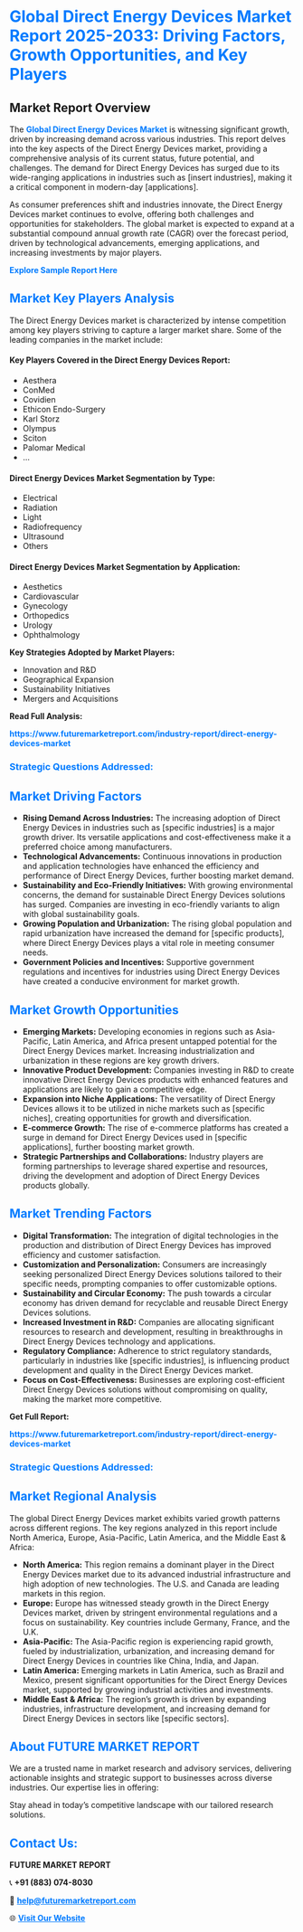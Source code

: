 <h1 style="color: #007BFF;">Global Direct Energy Devices Market Report 2025-2033: Driving Factors, Growth Opportunities, and Key Players</h1>

<section id="overview">
<h2>Market Report Overview</h2>
<p>The <a href="https://www.futuremarketreport.com/industry-report/direct-energy-devices-market" style="color: #007BFF; text-decoration: none;"><strong>Global Direct Energy Devices Market</strong></a> is witnessing significant growth, driven by increasing demand across various industries. This report delves into the key aspects of the Direct Energy Devices market, providing a comprehensive analysis of its current status, future potential, and challenges. The demand for Direct Energy Devices has surged due to its wide-ranging applications in industries such as [insert industries], making it a critical component in modern-day [applications].</p>
<p>As consumer preferences shift and industries innovate, the Direct Energy Devices market continues to evolve, offering both challenges and opportunities for stakeholders. The global market is expected to expand at a substantial compound annual growth rate (CAGR) over the forecast period, driven by technological advancements, emerging applications, and increasing investments by major players.</p>
</section>

<section id="overview">
<p><a href="https://www.futuremarketreport.com/request-sample/reportId=55845" style="color: #007BFF; text-decoration: none;"><strong>Explore Sample Report Here</strong></a></p>
</section>

<section id="key-players">
<h2 style="color: #007BFF;">Market Key Players Analysis</h2>
<p>The Direct Energy Devices market is characterized by intense competition among key players striving to capture a larger market share. Some of the leading companies in the market include:</p>
<h4>Key Players Covered in the Direct Energy Devices Report:</h4>
<ul><li>Aesthera</li><li>ConMed</li><li>Covidien</li><li>Ethicon Endo-Surgery</li><li>Karl Storz</li><li>Olympus</li><li>Sciton</li><li>Palomar Medical</li><li>...</li></ul>
<h4>Direct Energy Devices Market Segmentation by Type:</h4>
<ul><li>Electrical</li><li>Radiation</li><li>Light</li><li>Radiofrequency</li><li>Ultrasound</li><li>Others</li></ul>

<h4>Direct Energy Devices Market Segmentation by Application:</h4>
<ul><li>Aesthetics</li><li>Cardiovascular</li><li>Gynecology</li><li>Orthopedics</li><li>Urology</li><li>Ophthalmology</li></ul>
<p><strong>Key Strategies Adopted by Market Players:</strong></p>
<ul>
<li>Innovation and R&D</li>
<li>Geographical Expansion</li>
<li>Sustainability Initiatives</li>
<li>Mergers and Acquisitions</li>
</ul>
</section>

<section>
<p><strong>Read Full Analysis: </strong></p><a href="https://www.futuremarketreport.com/industry-report/direct-energy-devices-market" style="color: #007BFF; text-decoration: none;"><strong>https://www.futuremarketreport.com/industry-report/direct-energy-devices-market</strong></a>
<h3 style="color: #007BFF;">Strategic Questions Addressed:</h3>
</section>

<section id="driving-factors">
<h2 style="color: #007BFF;">Market Driving Factors</h2>
<ul>
<li><strong>Rising Demand Across Industries:</strong> The increasing adoption of Direct Energy Devices in industries such as [specific industries] is a major growth driver. Its versatile applications and cost-effectiveness make it a preferred choice among manufacturers.</li>
<li><strong>Technological Advancements:</strong> Continuous innovations in production and application technologies have enhanced the efficiency and performance of Direct Energy Devices, further boosting market demand.</li>
<li><strong>Sustainability and Eco-Friendly Initiatives:</strong> With growing environmental concerns, the demand for sustainable Direct Energy Devices solutions has surged. Companies are investing in eco-friendly variants to align with global sustainability goals.</li>
<li><strong>Growing Population and Urbanization:</strong> The rising global population and rapid urbanization have increased the demand for [specific products], where Direct Energy Devices plays a vital role in meeting consumer needs.</li>
<li><strong>Government Policies and Incentives:</strong> Supportive government regulations and incentives for industries using Direct Energy Devices have created a conducive environment for market growth.</li>
</ul>
</section>

<section id="growth-opportunities">
<h2 style="color: #007BFF;">Market Growth Opportunities</h2>
<ul>
<li><strong>Emerging Markets:</strong> Developing economies in regions such as Asia-Pacific, Latin America, and Africa present untapped potential for the Direct Energy Devices market. Increasing industrialization and urbanization in these regions are key growth drivers.</li>
<li><strong>Innovative Product Development:</strong> Companies investing in R&D to create innovative Direct Energy Devices products with enhanced features and applications are likely to gain a competitive edge.</li>
<li><strong>Expansion into Niche Applications:</strong> The versatility of Direct Energy Devices allows it to be utilized in niche markets such as [specific niches], creating opportunities for growth and diversification.</li>
<li><strong>E-commerce Growth:</strong> The rise of e-commerce platforms has created a surge in demand for Direct Energy Devices used in [specific applications], further boosting market growth.</li>
<li><strong>Strategic Partnerships and Collaborations:</strong> Industry players are forming partnerships to leverage shared expertise and resources, driving the development and adoption of Direct Energy Devices products globally.</li>
</ul>
</section>

<section id="trending-factors">
<h2 style="color: #007BFF;">Market Trending Factors</h2>
<ul>
<li><strong>Digital Transformation:</strong> The integration of digital technologies in the production and distribution of Direct Energy Devices has improved efficiency and customer satisfaction.</li>
<li><strong>Customization and Personalization:</strong> Consumers are increasingly seeking personalized Direct Energy Devices solutions tailored to their specific needs, prompting companies to offer customizable options.</li>
<li><strong>Sustainability and Circular Economy:</strong> The push towards a circular economy has driven demand for recyclable and reusable Direct Energy Devices solutions.</li>
<li><strong>Increased Investment in R&D:</strong> Companies are allocating significant resources to research and development, resulting in breakthroughs in Direct Energy Devices technology and applications.</li>
<li><strong>Regulatory Compliance:</strong> Adherence to strict regulatory standards, particularly in industries like [specific industries], is influencing product development and quality in the Direct Energy Devices market.</li>
<li><strong>Focus on Cost-Effectiveness:</strong> Businesses are exploring cost-efficient Direct Energy Devices solutions without compromising on quality, making the market more competitive.</li>
</ul>
</section>

<section>
<p><strong>Get Full Report: </strong></p><a href="https://www.futuremarketreport.com/industry-report/direct-energy-devices-market" style="color: #007BFF; text-decoration: none;"><strong>https://www.futuremarketreport.com/industry-report/direct-energy-devices-market</strong></a>
<h3 style="color: #007BFF;">Strategic Questions Addressed:</h3>
</section>


<section id="regional-analysis">
<h2 style="color: #007BFF;">Market Regional Analysis</h2>
<p>The global Direct Energy Devices market exhibits varied growth patterns across different regions. The key regions analyzed in this report include North America, Europe, Asia-Pacific, Latin America, and the Middle East & Africa:</p>
<ul>
<li><strong>North America:</strong> This region remains a dominant player in the Direct Energy Devices market due to its advanced industrial infrastructure and high adoption of new technologies. The U.S. and Canada are leading markets in this region.</li>
<li><strong>Europe:</strong> Europe has witnessed steady growth in the Direct Energy Devices market, driven by stringent environmental regulations and a focus on sustainability. Key countries include Germany, France, and the U.K.</li>
<li><strong>Asia-Pacific:</strong> The Asia-Pacific region is experiencing rapid growth, fueled by industrialization, urbanization, and increasing demand for Direct Energy Devices in countries like China, India, and Japan.</li>
<li><strong>Latin America:</strong> Emerging markets in Latin America, such as Brazil and Mexico, present significant opportunities for the Direct Energy Devices market, supported by growing industrial activities and investments.</li>
<li><strong>Middle East & Africa:</strong> The region’s growth is driven by expanding industries, infrastructure development, and increasing demand for Direct Energy Devices in sectors like [specific sectors].</li>
</ul>
</section>

<footer>
<h2 style="color: #007BFF;">About FUTURE MARKET REPORT</h2>
<p>We are a trusted name in market research and advisory services, delivering actionable insights and strategic support to businesses across diverse industries. Our expertise lies in offering:</p>

<p>Stay ahead in today’s competitive landscape with our tailored research solutions.</p>

<h2 style="color: #007BFF;">Contact Us:</h2>
<p><strong>FUTURE MARKET REPORT</strong></p>
<p>📞 <strong>+91 (883) 074-8030</strong></p>
<p>📧 <strong><a href="mailto:help@futuremarketreport.com" style="color: #007BFF;">help@futuremarketreport.com</a></strong></p>
<p>🌐 <strong><a href="https://www.futuremarketreport.com/" style="color: #007BFF;">Visit Our Website</a></strong></p>
</footer>